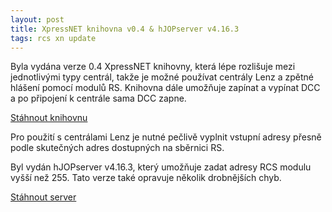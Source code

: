 ```yaml
---
layout: post
title: XpressNET knihovna v0.4 & hJOPserver v4.16.3
tags: rcs xn update
---
```


Byla vydána verze 0.4 XpressNET knihovny, která lépe rozlišuje mezi jednotlivými
typy centrál, takže je možné používat centrály Lenz a zpětné hlášení pomocí
modulů RS. Knihovna dále umožňuje zapínat a vypínat DCC a po připojení
k centrále sama DCC zapne.

<a class="btn" href="https://github.com/kmzbrnoI/rcs-lib-XpressNET-qt/releases">Stáhnout knihovnu</a>

Pro použití s centrálami Lenz je nutné pečlivě vyplnit vstupní adresy přesně
podle skutečných adres dostupných na sběrnici RS.

Byl vydán hJOPserver v4.16.3, který umožňuje zadat adresy RCS modulu vyšší
než 255. Tato verze také opravuje několik drobnějších chyb.

<a class="btn" href="https://github.com/kmzbrnoI/hJOPserver/releases/tag/v4.16.3">Stáhnout server</a>
